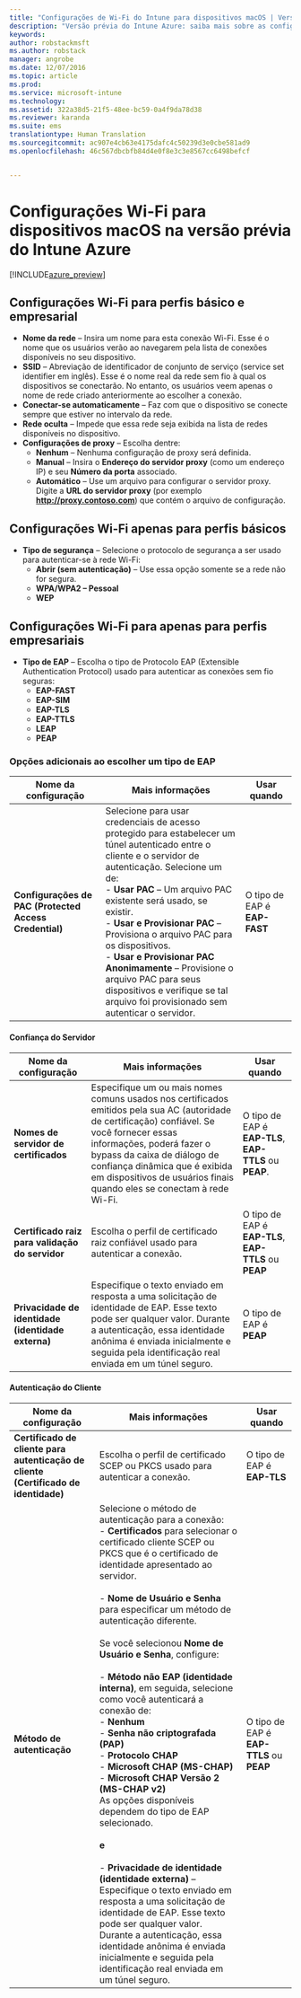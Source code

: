 ```yaml
---
title: "Configurações de Wi-Fi do Intune para dispositivos macOS | Versão prévia do Intune Azure | Microsoft Docs"
description: "Versão prévia do Intune Azure: saiba mais sobre as configurações do Intune que você pode usar para configurar conexões Wi-Fi em dispositivos macOS."
keywords: 
author: robstackmsft
ms.author: robstack
manager: angrobe
ms.date: 12/07/2016
ms.topic: article
ms.prod: 
ms.service: microsoft-intune
ms.technology: 
ms.assetid: 322a38d5-21f5-48ee-bc59-0a4f9da78d38
ms.reviewer: karanda
ms.suite: ems
translationtype: Human Translation
ms.sourcegitcommit: ac907e4cb63e4175dafc4c50239d3e0cbe581ad9
ms.openlocfilehash: 46c567dbcbfb84d4e0f8e3c3e8567cc6498befcf


---
```


# <a name="intune-wi-fi-settings-for-macos-devices-in-intune-azure-preview"></a>Configurações Wi-Fi para dispositivos macOS na versão prévia do Intune Azure

[!INCLUDE[azure_preview](../includes/azure_preview.md)]

## <a name="wi-fi-settings-for-basic-and-enterprise-profiles"></a>Configurações Wi-Fi para perfis básico e empresarial

- **Nome da rede** – Insira um nome para esta conexão Wi-Fi. Esse é o nome que os usuários verão ao navegarem pela lista de conexões disponíveis no seu dispositivo.
- **SSID** – Abreviação de identificador de conjunto de serviço (service set identifier em inglês). Esse é o nome real da rede sem fio à qual os dispositivos se conectarão. No entanto, os usuários veem apenas o nome de rede criado anteriormente ao escolher a conexão.
- **Conectar-se automaticamente** – Faz com que o dispositivo se conecte sempre que estiver no intervalo da rede.
- **Rede oculta** – Impede que essa rede seja exibida na lista de redes disponíveis no dispositivo.
- **Configurações de proxy** – Escolha dentre:
    - **Nenhum** – Nenhuma configuração de proxy será definida.
    - **Manual** – Insira o **Endereço do servidor proxy** (como um endereço IP) e seu **Número da porta** associado.
    - **Automático** – Use um arquivo para configurar o servidor proxy. Digite a **URL do servidor proxy** (por exemplo **http://proxy.contoso.com**) que contém o arquivo de configuração.

## <a name="wi-fi-settings-for-basic-profiles-only"></a>Configurações Wi-Fi apenas para perfis básicos

- **Tipo de segurança** – Selecione o protocolo de segurança a ser usado para autenticar-se à rede Wi-Fi:
    - **Abrir (sem autenticação)** – Use essa opção somente se a rede não for segura.
    - **WPA/WPA2 – Pessoal**
    - **WEP**

## <a name="wi-fi-settings-for-enterprise-profiles-only"></a>Configurações Wi-Fi para apenas para perfis empresariais

- **Tipo de EAP** – Escolha o tipo de Protocolo EAP (Extensible Authentication Protocol) usado para autenticar as conexões sem fio seguras:
    - **EAP-FAST**
    - **EAP-SIM**
    - **EAP-TLS**
    - **EAP-TTLS**
    - **LEAP**
    - **PEAP**

### <a name="further-options-when-you-choose-an-eap-type"></a>Opções adicionais ao escolher um tipo de EAP


|Nome da configuração|Mais informações|Usar quando|
|--------------|-------------|----------|
|**Configurações de PAC (Protected Access Credential)**|Selecione para usar credenciais de acesso protegido para estabelecer um túnel autenticado entre o cliente e o servidor de autenticação. Selecione um de:<br>- **Usar PAC** – Um arquivo PAC existente será usado, se existir.<br>- **Usar e Provisionar PAC** – Provisiona o arquivo PAC para os dispositivos.<br>- **Usar e Provisionar PAC Anonimamente** – Provisione o arquivo PAC para seus dispositivos e verifique se tal arquivo foi provisionado sem autenticar o servidor.|O tipo de EAP é **EAP-FAST**|

#### <a name="server-trust"></a>Confiança do Servidor


|Nome da configuração|Mais informações|Usar quando|
|--------------|-------------|----------|
|**Nomes de servidor de certificados**|Especifique um ou mais nomes comuns usados nos certificados emitidos pela sua AC (autoridade de certificação) confiável. Se você fornecer essas informações, poderá fazer o bypass da caixa de diálogo de confiança dinâmica que é exibida em dispositivos de usuários finais quando eles se conectam à rede Wi-Fi.|O tipo de EAP é **EAP-TLS**, **EAP-TTLS** ou **PEAP**.|
|**Certificado raiz para validação do servidor**|Escolha o perfil de certificado raiz confiável usado para autenticar a conexão. |O tipo de EAP é **EAP-TLS**, **EAP-TTLS** ou **PEAP**|
|**Privacidade de identidade (identidade externa)**|Especifique o texto enviado em resposta a uma solicitação de identidade de EAP. Esse texto pode ser qualquer valor. Durante a autenticação, essa identidade anônima é enviada inicialmente e seguida pela identificação real enviada em um túnel seguro.|O tipo de EAP é **PEAP**|


#### <a name="client-authentication"></a>Autenticação do Cliente


|Nome da configuração|Mais informações|Usar quando|
|--------------|-------------|----------|
|**Certificado de cliente para autenticação de cliente (Certificado de identidade)**|Escolha o perfil de certificado SCEP ou PKCS usado para autenticar a conexão.|O tipo de EAP é **EAP-TLS**|
|**Método de autenticação**|Selecione o método de autenticação para a conexão:<br>- **Certificados** para selecionar o certificado cliente SCEP ou PKCS que é o certificado de identidade apresentado ao servidor.<br><br>- **Nome de Usuário e Senha** para especificar um método de autenticação diferente. <br><br>Se você selecionou **Nome de Usuário e Senha**, configure:<br><br>-  **Método não EAP (identidade interna)**, em seguida, selecione como você autenticará a conexão de:<br>- **Nenhum**<br>- **Senha não criptografada (PAP)**<br>- **Protocolo CHAP**<br>- **Microsoft CHAP (MS-CHAP)**<br>- **Microsoft CHAP Versão 2 (MS-CHAP v2)**<br>As opções disponíveis dependem do tipo de EAP selecionado.<br><br>**e**<br><br>- **Privacidade de identidade (identidade externa)** – Especifique o texto enviado em resposta a uma solicitação de identidade de EAP. Esse texto pode ser qualquer valor. Durante a autenticação, essa identidade anônima é enviada inicialmente e seguida pela identificação real enviada em um túnel seguro.|O tipo de EAP é **EAP-TTLS** ou **PEAP**|



<!--HONumber=Feb17_HO1-->


